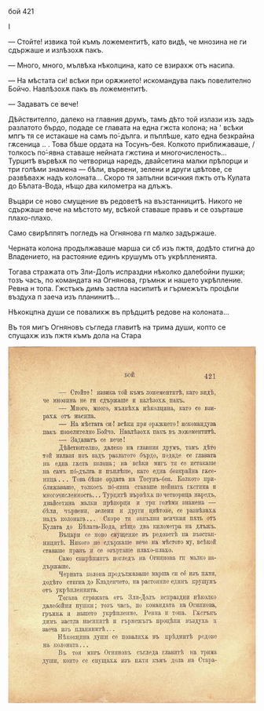 ﻿бой	421

I

— Стойте! извика той къмъ ложементитѣ, като видѣ, че мнозина не ги сдържаше и излѣзохѫ пакъ.

— Много, много, мълвѣха нѣколцина, като се взирахж отъ насипа.

— На мѣстата си! всѣки при орѫжието! искомандува пакъ повелително Бойчо. Навлѣзохѫ пакъ въ ложементитѣ.

— Задаватъ се вече!

Дѣйствителпо, далеко на главния друмъ, тамъ дѣто той излази изъ задъ разлатото бърдо, подаде се главата на една гжста колона; на ' всѣки мпгъ тя се истакаше на самъ по́-дълга. и пъплѣше, като една безкрайна гѫсеница .. . Това бѣше ордата на Тосунъ-бея. Колкото приближаваше, / толкосъ по́-явна ставаше нейната гжстина и многочисленость... Турцитѣ вървѣхѫ по четворица наредъ, двайсетина малки прѣпорци и три голѣми знамена — бѣли, вървени, зелени и други цвѣтове, се развѣвахж надъ колоната... Скоро тя запълни всичкия пжть отъ Кулата до Бѣлата-Вода, нѣщо два километра на длъжъ.

Въцари се ново смущение въ редоветѣ на възстанницитѣ. Никого не сдържаше вече на мѣстото му, всѣкой ставаше правъ и се озърташе плахо-плахо.

Само свирѣппятъ погледъ на Огнянова гп малко задържаше.

Черната колона продължаваше марша си сб изъ пжтя, додѣто стигна до Владението, на растояние единъ крушумъ отъ укрѣпленията.

Тогава стражата отъ Зли-Долъ испраздни нѣколко далебойни пушки; тозъ часъ, по командата на Огнянова, гръмнж и нашето укрѣпление. Ревна н топа. Гжстъкъ димъ застла насипитѣ и гърмежътъ процѣпи въздуха п заеча изъ планинитѣ...

Нѣкокцпна души се повалихж въ прѣдцитѣ редове на колоната...

Въ тоя мигъ Огняновъ съгледа главитѣ на трима души, копто се спущахж изъ пжтя къмъ дола на Стара

![original](../images/468.jpg)

